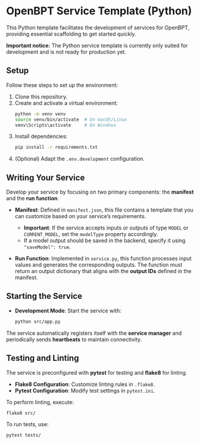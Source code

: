 # OpenBPT Service Template (Python)

This Python template facilitates the development of services for OpenBPT, providing essential scaffolding to get started quickly.

**Important notice:** The Python service template is currently only suited for development and is not ready for production yet.

## Setup

Follow these steps to set up the environment:

1. Clone this repository.
2. Create and activate a virtual environment:
   ```sh
   python -m venv venv
   source venv/bin/activate  # On macOS/Linux
   venv\Scripts\activate     # On Windows
   ```
3. Install dependencies:
   ```sh
   pip install -r requirements.txt
   ```
4. (Optional) Adapt the `.env.development` configuration.

## Writing Your Service

Develop your service by focusing on two primary components: the **manifest** and the **run function**.

- **Manifest**: Defined in `manifest.json`, this file contains a template that you can customize based on your service’s requirements.
  - **Important**: If the service accepts inputs or outputs of type `MODEL` or `CURRENT_MODEL`, set the `modelType` property accordingly.
  - If a model output should be saved in the backend, specify it using `"saveModel": true`.

- **Run Function**: Implemented in `service.py`, this function processes input values and generates the corresponding outputs. The function must return an output dictionary that aligns with the **output IDs** defined in the manifest.

## Starting the Service

- **Development Mode**: Start the service with:
   ```sh
   python src/app.py
   ```

The service automatically registers itself with the **service manager** and periodically sends **heartbeats** to maintain connectivity.

## Testing and Linting

The service is preconfigured with **pytest** for testing and **flake8** for linting.

- **Flake8 Configuration**: Customize linting rules in `.flake8`.
- **Pytest Configuration**: Modify test settings in `pytest.ini`.

To perform linting, execute:

```sh
flake8 src/
```

To run tests, use:

```sh
pytest tests/
```
